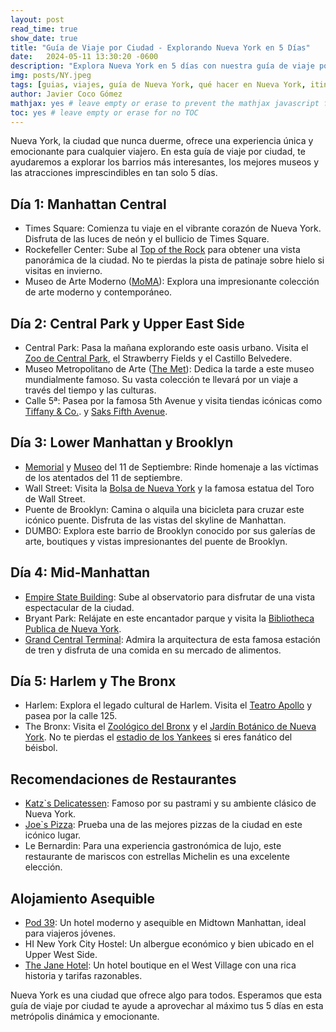 ```yaml
---
layout: post
read_time: true
show_date: true
title: "Guía de Viaje por Ciudad - Explorando Nueva York en 5 Días"
date:   2024-05-11 13:30:20 -0600
description: "Explora Nueva York en 5 días con nuestra guía de viaje por ciudad. Descubre los barrios más interesantes, los mejores museos y las atracciones imprescindibles."
img: posts/NY.jpeg
tags: [guias, viajes, guía de Nueva York, qué hacer en Nueva York, itinerario de 5 días en Nueva York, lugares turísticos de Nueva York, visitar Nueva York]
author: Javier Coco Gómez
mathjax: yes # leave empty or erase to prevent the mathjax javascript from loading
toc: yes # leave empty or erase for no TOC
---
```

Nueva York, la ciudad que nunca duerme, ofrece una experiencia única y emocionante para cualquier viajero. En esta guía de viaje por ciudad, te ayudaremos a explorar los barrios más interesantes, los mejores museos y las atracciones imprescindibles en tan solo 5 días.

## Día 1: Manhattan Central

- Times Square: Comienza tu viaje en el vibrante corazón de Nueva York. Disfruta de las luces de neón y el bullicio de Times Square.
- Rockefeller Center: Sube al [Top of the Rock](https://www.rockefellercenter.com/es-us/atracciones/mirador-top-of-the-rock/?gad_source=1&gclid=CjwKCAjwmYCzBhA6EiwAxFwfgK_o15tvf9YX8mO_50keDgAHtZd0E3C6NsXxVqvQUGsBKiIJMFxcTRoCIGAQAvD_BwE) para obtener una vista panorámica de la ciudad. No te pierdas la pista de patinaje sobre hielo si visitas en invierno.
- Museo de Arte Moderno ([MoMA](https://www.moma.org/ )): Explora una impresionante colección de arte moderno y contemporáneo.

## Día 2: Central Park y Upper East Side

- Central Park: Pasa la mañana explorando este oasis urbano. Visita el [Zoo de Central Park](https://centralparkzoo.com/ ), el Strawberry Fields y el Castillo Belvedere.
- Museo Metropolitano de Arte ([The Met](https://engage.metmuseum.org/members/membership/?promocode=52596 )): Dedica la tarde a este museo mundialmente famoso. Su vasta colección te llevará por un viaje a través del tiempo y las culturas.
- Calle 5ª: Pasea por la famosa 5th Avenue y visita tiendas icónicas como [Tiffany & Co.](https://www.tiffany.es/ ). y [Saks Fifth Avenue](https://www.saksfifthavenue.com/ ).

## Día 3: Lower Manhattan y Brooklyn

- [Memorial](https://911memorial.org/ ) y [Museo](https://www.anuevayork.com/museo-11s-nueva-york/ ) del 11 de Septiembre: Rinde homenaje a las víctimas de los atentados del 11 de septiembre.
- Wall Street: Visita la [Bolsa de Nueva York](https://www.getyourguide.es/bolsa-de-nueva-york-l28196/ ) y la famosa estatua del Toro de Wall Street.
- Puente de Brooklyn: Camina o alquila una bicicleta para cruzar este icónico puente. Disfruta de las vistas del skyline de Manhattan.
- DUMBO: Explora este barrio de Brooklyn conocido por sus galerías de arte, boutiques y vistas impresionantes del puente de Brooklyn.

## Día 4: Mid-Manhattan

- [Empire State Building](https://www.esbnyc.com/ ): Sube al observatorio para disfrutar de una vista espectacular de la ciudad.
- Bryant Park: Relájate en este encantador parque y visita la [Bibliotheca Publica de Nueva York](https://www.nuevayork.es/quever/lugares-historicos/la-biblioteca-publica-de-nueva-york/ ).
- [Grand Central Terminal](https://www.anuevayork.com/guia-grand-central-terminal/ ): Admira la arquitectura de esta famosa estación de tren y disfruta de una comida en su mercado de alimentos.

## Día 5: Harlem y The Bronx

- Harlem: Explora el legado cultural de Harlem. Visita el [Teatro Apollo](https://somproduce.com/recinto/teatro-nuevo-apolo/ ) y pasea por la calle 125.
- The Bronx: Visita el [Zoológico del Bronx](https://bronxzoo.com/ ) y el [Jardín Botánico de Nueva York](https://www.anuevayork.com/jardin-botanico-de-nueva-york/ ). No te pierdas el [estadio de los Yankees](https://www.mlb.com/es/yankees/ballpark ) si eres fanático del béisbol.


## Recomendaciones de Restaurantes
- [Katz`s Delicatessen](https://katzsdelicatessen.com/ ): Famoso por su pastrami y su ambiente clásico de Nueva York.
- [Joe`s Pizza](https://www.joespizzanyc.com/ ): Prueba una de las mejores pizzas de la ciudad en este icónico lugar.
- Le Bernardin: Para una experiencia gastronómica de lujo, este restaurante de mariscos con estrellas Michelin es una excelente elección.

## Alojamiento Asequible
- [Pod 39](https://www.thepodhotel.com/): Un hotel moderno y asequible en Midtown Manhattan, ideal para viajeros jóvenes.
- HI New York City Hostel: Un albergue económico y bien ubicado en el Upper West Side.
- [The Jane Hotel](https://thejanenyc.com/ ): Un hotel boutique en el West Village con una rica historia y tarifas razonables.

Nueva York es una ciudad que ofrece algo para todos. Esperamos que esta guía de viaje por ciudad te ayude a aprovechar al máximo tus 5 días en esta metrópolis dinámica y emocionante.
